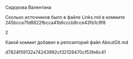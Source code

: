 Сидорова Валентина

Сколько источников было в файле Links.md в коммите 245bcca7fd8622fbcca41b6cccb8cce43fb1c9f8

2

Какой коммит добавил в репозиторий файл AboutGit.md

d7824f59132a74243992cf32128470cf53fe6c41